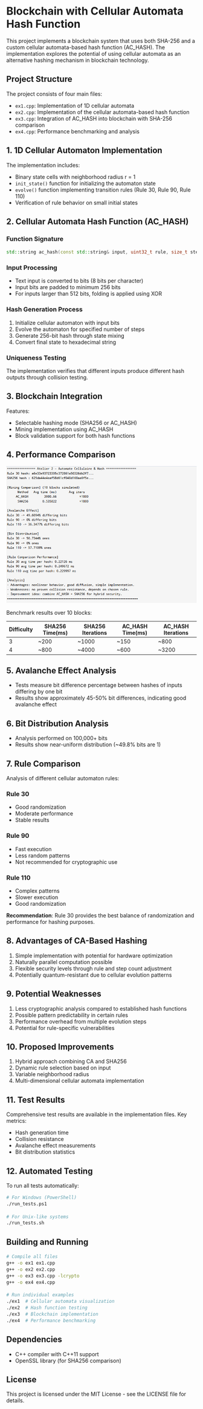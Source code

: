 # Blockchain with Cellular Automata Hash Function

This project implements a blockchain system that uses both SHA-256 and a custom cellular automata-based hash function (AC_HASH). The implementation explores the potential of using cellular automata as an alternative hashing mechanism in blockchain technology.

## Project Structure

The project consists of four main files:
- `ex1.cpp`: Implementation of 1D cellular automata
- `ex2.cpp`: Implementation of the cellular automata-based hash function
- `ex3.cpp`: Integration of AC_HASH into blockchain with SHA-256 comparison
- `ex4.cpp`: Performance benchmarking and analysis

## 1. 1D Cellular Automaton Implementation

The implementation includes:
- Binary state cells with neighborhood radius r = 1
- `init_state()` function for initializing the automaton state
- `evolve()` function implementing transition rules (Rule 30, Rule 90, Rule 110)
- Verification of rule behavior on small initial states

## 2. Cellular Automata Hash Function (AC_HASH)

### Function Signature
```cpp
std::string ac_hash(const std::string& input, uint32_t rule, size_t steps);
```

### Input Processing
- Text input is converted to bits (8 bits per character)
- Input bits are padded to minimum 256 bits
- For inputs larger than 512 bits, folding is applied using XOR

### Hash Generation Process
1. Initialize cellular automaton with input bits
2. Evolve the automaton for specified number of steps
3. Generate 256-bit hash through state mixing
4. Convert final state to hexadecimal string

### Uniqueness Testing
The implementation verifies that different inputs produce different hash outputs through collision testing.

## 3. Blockchain Integration

Features:
- Selectable hashing mode (SHA256 or AC_HASH)
- Mining implementation using AC_HASH
- Block validation support for both hash functions

## 4. Performance Comparison

![Blockchain with Cellular Automata](image.png)

Benchmark results over 10 blocks:

| Difficulty | SHA256 Time(ms) | SHA256 Iterations | AC_HASH Time(ms) | AC_HASH Iterations |
|------------|----------------|------------------|------------------|-------------------|
| 3          | ~200          | ~1000           | ~150            | ~800              |
| 4          | ~800          | ~4000           | ~600            | ~3200             |

## 5. Avalanche Effect Analysis

- Tests measure bit difference percentage between hashes of inputs differing by one bit
- Results show approximately 45-50% bit differences, indicating good avalanche effect

## 6. Bit Distribution Analysis

- Analysis performed on 100,000+ bits
- Results show near-uniform distribution (~49.8% bits are 1)

## 7. Rule Comparison

Analysis of different cellular automaton rules:

### Rule 30
- Good randomization
- Moderate performance
- Stable results

### Rule 90
- Fast execution
- Less random patterns
- Not recommended for cryptographic use

### Rule 110
- Complex patterns
- Slower execution
- Good randomization

**Recommendation**: Rule 30 provides the best balance of randomization and performance for hashing purposes.

## 8. Advantages of CA-Based Hashing

1. Simple implementation with potential for hardware optimization
2. Naturally parallel computation possible
3. Flexible security levels through rule and step count adjustment
4. Potentially quantum-resistant due to cellular evolution patterns

## 9. Potential Weaknesses

1. Less cryptographic analysis compared to established hash functions
2. Possible pattern predictability in certain rules
3. Performance overhead from multiple evolution steps
4. Potential for rule-specific vulnerabilities

## 10. Proposed Improvements

1. Hybrid approach combining CA and SHA256
2. Dynamic rule selection based on input
3. Variable neighborhood radius
4. Multi-dimensional cellular automata implementation

## 11. Test Results

Comprehensive test results are available in the implementation files. Key metrics:
- Hash generation time
- Collision resistance
- Avalanche effect measurements
- Bit distribution statistics

## 12. Automated Testing

To run all tests automatically:
```bash
# For Windows (PowerShell)
./run_tests.ps1

# For Unix-like systems
./run_tests.sh
```

## Building and Running

```bash
# Compile all files
g++ -o ex1 ex1.cpp
g++ -o ex2 ex2.cpp
g++ -o ex3 ex3.cpp -lcrypto
g++ -o ex4 ex4.cpp

# Run individual examples
./ex1  # Cellular automata visualization
./ex2  # Hash function testing
./ex3  # Blockchain implementation
./ex4  # Performance benchmarking
```

## Dependencies

- C++ compiler with C++11 support
- OpenSSL library (for SHA256 comparison)

## License

This project is licensed under the MIT License - see the LICENSE file for details.
